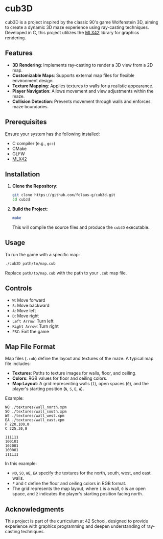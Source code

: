 # cub3D

cub3D is a project inspired by the classic 90's game Wolfenstein 3D, aiming to create a dynamic 3D maze experience using ray-casting techniques. Developed in C, this project utilizes the [MLX42](https://github.com/codam-coding-college/MLX42) library for graphics rendering.

## Features

- **3D Rendering**: Implements ray-casting to render a 3D view from a 2D map.
- **Customizable Maps**: Supports external map files for flexible environment design.
- **Texture Mapping**: Applies textures to walls for a realistic appearance.
- **Player Navigation**: Allows movement and view adjustments within the maze.
- **Collision Detection**: Prevents movement through walls and enforces maze boundaries.

## Prerequisites

Ensure your system has the following installed:

- C compiler (e.g., `gcc`)
- CMake
- GLFW
- [MLX42](https://github.com/codam-coding-college/MLX42)

## Installation

1. **Clone the Repository**:

   ```bash
   git clone https://github.com/fclaus-g/cub3d.git
   cd cub3d
   ```

2. **Build the Project**:

   ```bash
   make
   ```

   This will compile the source files and produce the `cub3D` executable.

## Usage

To run the game with a specific map:

```bash
./cub3D path/to/map.cub
```

Replace `path/to/map.cub` with the path to your `.cub` map file.

## Controls

- `W`: Move forward  
- `S`: Move backward  
- `A`: Move left  
- `D`: Move right  
- `Left Arrow`: Turn left  
- `Right Arrow`: Turn right  
- `ESC`: Exit the game  

## Map File Format

Map files (`.cub`) define the layout and textures of the maze. A typical map file includes:

- **Textures**: Paths to texture images for walls, floor, and ceiling.
- **Colors**: RGB values for floor and ceiling colors.
- **Map Layout**: A grid representing walls (`1`), open spaces (`0`), and the player's starting position (`N`, `S`, `E`, `W`).

Example:

```
NO ./textures/wall_north.xpm
SO ./textures/wall_south.xpm
WE ./textures/wall_west.xpm
EA ./textures/wall_east.xpm
F 220,100,0
C 225,30,0

111111
100101
102001
100001
111111
```

In this example:

- `NO`, `SO`, `WE`, `EA` specify the textures for the north, south, west, and east walls.
- `F` and `C` define the floor and ceiling colors in RGB format.
- The grid represents the map layout, where `1` is a wall, `0` is an open space, and `2` indicates the player's starting position facing north.

## Acknowledgments

This project is part of the curriculum at 42 School, designed to provide experience with graphics programming and deepen understanding of ray-casting techniques.
